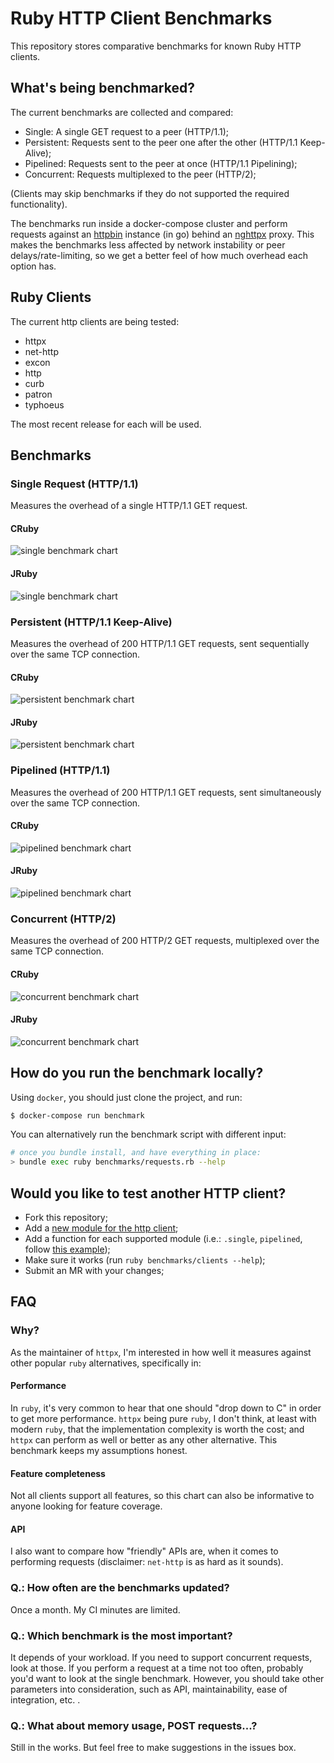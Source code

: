 # Ruby HTTP Client Benchmarks

This repository stores comparative benchmarks for known Ruby HTTP clients.

## What's being benchmarked?

The current benchmarks are collected and compared:

* Single: A single GET request to a peer (HTTP/1.1);
* Persistent: Requests sent to the peer one after the other (HTTP/1.1 Keep-Alive);
* Pipelined: Requests sent to the peer at once (HTTP/1.1 Pipelining);
* Concurrent: Requests multiplexed to the peer (HTTP/2);

(Clients may skip benchmarks if they do not supported the required functionality).

The benchmarks run inside a docker-compose cluster and perform requests against an [httpbin](https://httpbin.org/) instance (in go) behind an [nghttpx](https://nghttp2.org/documentation/nghttpx-howto.html) proxy. This makes the benchmarks less affected by network instability or peer delays/rate-limiting, so we get a better feel of how much overhead each option has.

## Ruby Clients

The current http clients are being tested:

* httpx
* net-http
* excon
* http
* curb
* patron
* typhoeus

The most recent release for each will be used.

## Benchmarks

### Single Request (HTTP/1.1)

Measures the overhead of a single HTTP/1.1 GET request.

#### CRuby

![single benchmark chart](https://gitlab.com/os85/http-clients-benchmark/-/jobs/artifacts/master/raw/snapshots/ruby-http-single-bench.png?job=benchmark)

#### JRuby

![single benchmark chart](https://gitlab.com/os85/http-clients-benchmark/-/jobs/artifacts/master/raw/snapshots/jruby-http-single-bench.png?job=benchmark+jruby)

### Persistent (HTTP/1.1 Keep-Alive)

Measures the overhead of 200 HTTP/1.1 GET requests, sent sequentially over the same TCP connection.

#### CRuby

![persistent benchmark chart](https://gitlab.com/os85/http-clients-benchmark/-/jobs/artifacts/master/raw/snapshots/ruby-http-persistent-bench.png?job=benchmark)

#### JRuby

![persistent benchmark chart](https://gitlab.com/os85/http-clients-benchmark/-/jobs/artifacts/master/raw/snapshots/jruby-http-persistent-bench.png?job=benchmark+jruby)

### Pipelined (HTTP/1.1)

Measures the overhead of 200 HTTP/1.1 GET requests, sent simultaneously over the same TCP connection.

#### CRuby

![pipelined benchmark chart](https://gitlab.com/os85/http-clients-benchmark/-/jobs/artifacts/master/raw/snapshots/ruby-http-pipelined-bench.png?job=benchmark)

#### JRuby

![pipelined benchmark chart](https://gitlab.com/os85/http-clients-benchmark/-/jobs/artifacts/master/raw/snapshots/jruby-http-pipelined-bench.png?job=benchmark+jruby)

### Concurrent (HTTP/2)

Measures the overhead of 200 HTTP/2 GET requests, multiplexed over the same TCP connection.

#### CRuby

![concurrent benchmark chart](https://gitlab.com/os85/http-clients-benchmark/-/jobs/artifacts/master/raw/snapshots/ruby-http-concurrent-bench.png?job=benchmark)

#### JRuby

![concurrent benchmark chart](https://gitlab.com/os85/http-clients-benchmark/-/jobs/artifacts/master/raw/snapshots/jruby-http-concurrent-bench.png?job=benchmark+jruby)

## How do you run the benchmark locally?

Using `docker`, you should just clone the project, and run:

```bash
$ docker-compose run benchmark
```

You can alternatively run the benchmark script with different input:

```bash
# once you bundle install, and have everything in place:
> bundle exec ruby benchmarks/requests.rb --help
```

## Would you like to test another HTTP client?


* Fork this repository;
* Add a [new module for the http client](https://gitlab.com/os85/http-clients-benchmark/-/tree/master/clients);
* Add a function for each supported module (i.e.: `.single`, `pipelined`, follow [this example](https://gitlab.com/os85/http-clients-benchmark/-/blob/master/clients/httpx.rb));
* Make sure it works (run `ruby benchmarks/clients --help`);
* Submit an MR with your changes;

## FAQ

### Why?

As the maintainer of `httpx`, I'm interested in how well it measures against other popular `ruby` alternatives, specifically in:

#### Performance

In `ruby`, it's very common to hear that one should "drop down to C" in order to get more performance. `httpx` being pure `ruby`, I don't think, at least with modern `ruby`, that the implementation complexity is worth the cost; and `httpx` can perform as well or better as any other alternative. This benchmark keeps my assumptions honest.

#### Feature completeness

Not all clients support all features, so this chart can also be informative to anyone looking for feature coverage.

#### API

I also want to compare how "friendly" APIs are, when it comes to performing requests (disclaimer: `net-http` is as hard as it sounds).

### Q.: How often are the benchmarks updated?

Once a month. My CI minutes are limited.

### Q.: Which benchmark is the most important?

It depends of your workload. If you need to support concurrent requests, look at those. If you perform a request at a time not too often, probably you'd want to look at the single benchmark. However, you should take other parameters into consideration, such as API, maintainability, ease of integration, etc. .

### Q.: What about memory usage, POST requests...?

Still in the works. But feel free to make suggestions in the issues box.

